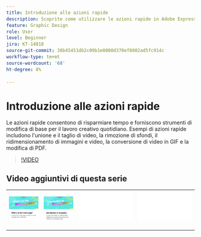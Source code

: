 ```yaml
---
title: Introduzione alle azioni rapide
description: Scoprite come utilizzare le azioni rapide in Adobe Express
feature: Graphic Design
role: User
level: Beginner
jira: KT-14818
source-git-commit: 38b45451db2c09b1e0080d370ef8002ad5fc914c
workflow-type: tm+mt
source-wordcount: '68'
ht-degree: 0%

---
```


# Introduzione alle azioni rapide

Le azioni rapide consentono di risparmiare tempo e forniscono strumenti di modifica di base per il lavoro creativo quotidiano. Esempi di azioni rapide includono l&#39;unione e il taglio di video, la rimozione di sfondi, il ridimensionamento di immagini e video, la conversione di video in GIF e la modifica di PDF.

>[!VIDEO](https://video.tv.adobe.com/v/3426925?quality=12&learn=on&hidetitle=true)

## Video aggiuntivi di questa serie

<table style="table-layout:fixed">
<tr>
 <td>
      <a href="get-started.md">
         <img alt="Contenuto della pagina Home" src="assets/home-page.png" />
      </a>
 </td>
 <td>
      <a href="introduction-templates.md">
         <img alt="Introduzione alle azioni rapide" src="assets/introduction-templates.png" />
      </a>
 </td>
 <td>
      <img alt="Spaziatore" src="../assets/Whitespacer.png" />
      <div>
      <br>
   </td>
   <td>
      <img alt="Spaziatore" src="../assets/Whitespacer.png" />
      <div>
      <br>
   </td>
</tr>
</table>
